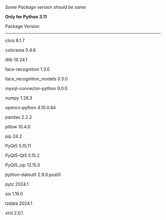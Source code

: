 <i>Some Package version should be same</i>

<b>Only for Python  3.11</b>

Package                 Version
----------------------- -----------
click                   8.1.7

colorama                0.4.6

dlib                    19.24.1

face-recognition        1.3.0

face_recognition_models 0.3.0

mysql-connector-python  9.0.0

numpy                   1.26.3

opencv-python           4.10.0.84

pandas                  2.2.2

pillow                  10.4.0

pip                     24.2

PyQt5                   5.15.11

PyQt5-Qt5               5.15.2

PyQt5_sip               12.15.0

python-dateutil         2.9.0.post0

pytz                    2024.1

six                     1.16.0

tzdata                  2024.1

xlrd                    2.0.1
